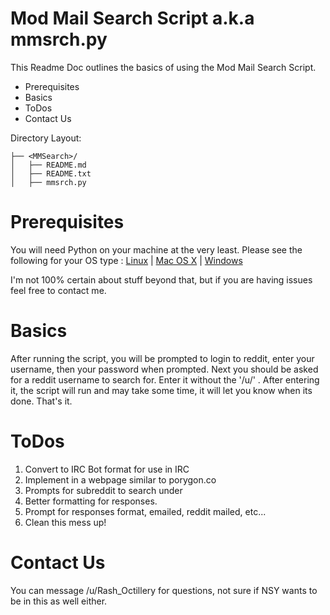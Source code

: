  Mod Mail Search Script a.k.a mmsrch.py
=========================

This Readme Doc outlines the basics of using the Mod Mail Search Script. 

*  Prerequisites
*  Basics 
*  ToDos
*  Contact Us

Directory Layout:

	├── <MMSearch>/
	│   ├── README.md
	│   ├── README.txt
	│   ├── mmsrch.py

Prerequisites
==========

You will need Python on your machine at the very least. Please see the following for your OS type : [Linux](https://www.python.org/ftp/python/2.7.6/Python-2.7.6.tgz) | [Mac OS X](https://www.python.org/ftp/python/2.7.6/python-2.7.6-macosx10.6.dmg) | [Windows](https://www.python.org/ftp/python/2.7.6/python-2.7.6.msi)

I'm not 100% certain about stuff beyond that, but if you are having issues feel free to contact me. 

Basics
=====

After running the script, you will be prompted to login to reddit, enter your username, then your password when prompted. Next you should be asked for a reddit username to search for. Enter it without the '/u/' . After entering it, the script will run and may take some time, it will let you know when its done. That's it. 

ToDos
=====

1. Convert to IRC Bot format for use in IRC
2. Implement in a webpage similar to porygon.co
3. Prompts for subreddit to search under
4. Better formatting for responses. 
5. Prompt for responses format, emailed, reddit mailed, etc...
6. Clean this mess up! 

Contact Us
========

You can message /u/Rash_Octillery for questions, not sure if NSY wants to be in this as well either. 